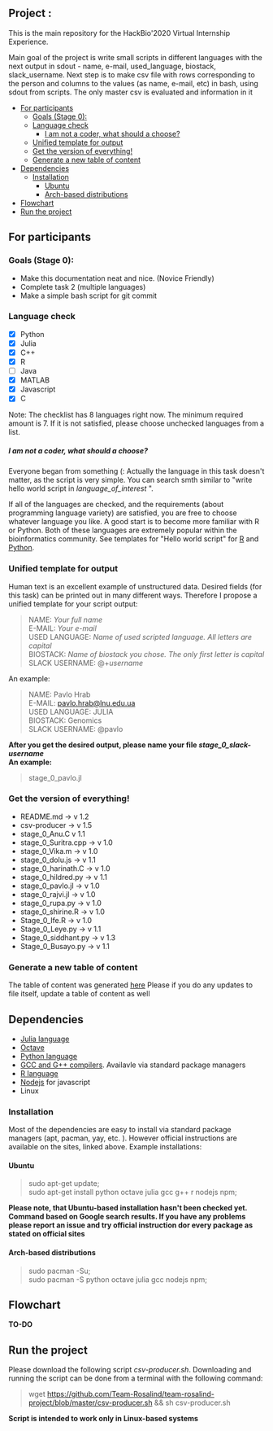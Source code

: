 

## Project : 
This is the main repository for the HackBio'2020 Virtual Internship Experience. <br>

Main goal of the project is write small scripts in different languages with the next output in sdout - name, e-mail, used_language, biostack, slack_username. Next step is to make csv file with rows corresponding to the person and columns to the values (as name, e-mail, etc) in bash, using sdout from scripts. The only master csv is evaluated and information in it

- [For participants](#for-participants)
  * [Goals (Stage 0):](#goals--stage-0--)
  * [Language check](#language-check)
      - [I am not a coder, what should a choose?](#i-am-not-a-coder--what-should-a-choose-)
  * [Unified template for output](#unified-template-for-output)
  * [Get the version of everything!](#get-the-version-of-everything-)
  * [Generate a new table of content](#generate-a-new-table-of-content)
- [Dependencies](#dependencies)
  * [Installation](#installation)
    + [Ubuntu](#ubuntu)
    + [Arch-based distributions](#arch-based-distributions)
- [Flowchart](#flowchart)
- [Run the project](#run-the-project)

## For participants
### Goals (Stage 0):
* Make this documentation neat and nice. (Novice Friendly)
* Complete task 2 (multiple languages)
* Make a simple bash script for git commit

### Language check
- [x] Python
- [x] Julia
- [x] C++
- [x] R 
- [ ] Java
- [x] MATLAB
- [x] Javascript 
- [x] C

Note: The checklist has 8 languages right now. The minimum required amount is 7. If it is not satisfied, please choose unchecked languages from a list. 

##### I am not a coder, what should a choose?
Everyone began from something (: Actually the language in this task doesn't matter, as the script is very simple.
You can search smth similar to "write hello world script in *language_of_interest* ".

If all of the languages are checked, and the requirements (about programming language variety) are satisfied, you are free to choose whatever language you like. A good start is to become more familiar with R or Python. Both of these languages are extremely popular within the bioinformatics community. See templates for "Hello world script" for [R](https://www.geeksforgeeks.org/hello-world-in-r-programming/) and [Python](https://www.learnpython.org/en/Hello,_World!).

### Unified template for output
Human text is an excellent example of unstructured data. Desired fields (for this task) can be printed out in many different ways. Therefore I propose a unified template for your script output:

>NAME: *Your full name* <br>
>E-MAIL: *Your e-mail* <br>
>USED LANGUAGE: *Name of used scripted language. All letters are capital* <br>
>BIOSTACK: *Name of biostack you chose. The only first letter is capital* <br>
>SLACK USERNAME: @+*username* <br>

An example:

>NAME: Pavlo Hrab <br>
>E-MAIL: pavlo.hrab@lnu.edu.ua <br>
>USED LANGUAGE: JULIA <br>
>BIOSTACK: Genomics <br>
>SLACK USERNAME: @pavlo <br>

**After you get the desired output, please name your file _stage_0_slack-username_ <br> An example:** 
>stage_0_pavlo.jl <br>

### Get the version of everything!
- README.md -> v 1.2
- csv-producer -> v 1.5
- stage_0_Anu.C v 1.1
- stage_0_Suritra.cpp -> v 1.0
- stage_0_Vika.m -> v 1.0
- stage_0_dolu.js -> v 1.1
- stage_0_harinath.C -> v 1.0
- stage_0_hildred.py -> v 1.1
- stage_0_pavlo.jl -> v 1.0
- stage_0_rajvi.jl -> v 1.0
- stage_0_rupa.py -> v 1.0
- stage_0_shirine.R -> v 1.0
- Stage_0_Ife.R -> v 1.0
- Stage_0_Leye.py -> v 1.1
- Stage_0_siddhant.py -> v 1.3
- Stage_0_Busayo.py -> v 1.1
### Generate a new table of content
The table of content was generated [here](https://ecotrust-canada.github.io/markdown-toc/) Please if you do any updates to file itself, update a table of content as well

## Dependencies 
- [Julia language](https://julialang.org/)
- [Octave](https://www.gnu.org/software/octave/)
- [Python language](https://www.python.org/)
- [GCC and G++ compilers](https://gcc.gnu.org/). Availavle via standard package managers
- [R language](https://www.r-project.org/)
- [Nodejs](https://nodejs.org/uk/download/package-manager/) for javascript
- Linux
### Installation
Most of the dependencies are easy to install via standard package managers (apt, pacman, yay, etc. ). However official instructions are available on the sites, linked above. 
Example installations:
#### Ubuntu
>sudo apt-get update; <br>
>sudo apt-get install python octave julia gcc g++ r nodejs npm; <br>

**Please note, that Ubuntu-based installation hasn't been checked yet. Command based on Google search results. If you have any problems please report an issue and try official instruction dor every package as stated on official sites**

#### Arch-based distributions
>sudo pacman -Su; <br>
>sudo pacman -S python octave julia gcc nodejs npm; <br>

## Flowchart

**TO-DO**

## Run the project
Please download the following script _csv-producer.sh_. Downloading and running the script can be done from a terminal with the following command: <br>
>wget https://github.com/Team-Rosalind/team-rosalind-project/blob/master/csv-producer.sh && sh csv-producer.sh 

**Script is intended to work only in Linux-based systems**
